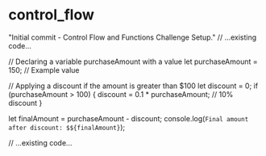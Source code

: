 # control_flow
"Initial commit - Control Flow and Functions Challenge Setup."
// ...existing code...

// Declaring a variable purchaseAmount with a value
let purchaseAmount = 150; // Example value

// Applying a discount if the amount is greater than $100
let discount = 0;
if (purchaseAmount > 100) {
    discount = 0.1 * purchaseAmount; // 10% discount
}

let finalAmount = purchaseAmount - discount;
console.log(`Final amount after discount: $${finalAmount}`);

// ...existing code...
